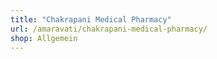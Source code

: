 ```yaml
---
title: "Chakrapani Medical Pharmacy"
url: /amaravati/chakrapani-medical-pharmacy/
shop: Allgemein
---
```

